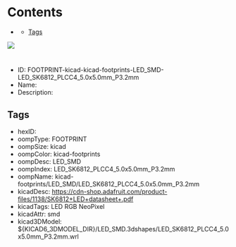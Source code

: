 



Contents
========

* [](#)
	* [Tags](#tags)
  
![][im]
# 

- ID: FOOTPRINT-kicad-kicad-footprints-LED_SMD-LED_SK6812_PLCC4_5.0x5.0mm_P3.2mm
- Name: 
- Description: 

## Tags

- hexID: 
- oompType: FOOTPRINT
- oompSize: kicad
- oompColor: kicad-footprints
- oompDesc: LED_SMD
- oompIndex: LED_SK6812_PLCC4_5.0x5.0mm_P3.2mm
- oompName: kicad-footprints/LED_SMD/LED_SK6812_PLCC4_5.0x5.0mm_P3.2mm
- kicadDesc: https://cdn-shop.adafruit.com/product-files/1138/SK6812+LED+datasheet+.pdf
- kicadTags: LED RGB NeoPixel
- kicadAttr: smd
- kicad3DModel: ${KICAD6_3DMODEL_DIR}/LED_SMD.3dshapes/LED_SK6812_PLCC4_5.0x5.0mm_P3.2mm.wrl



[im]: image.png
